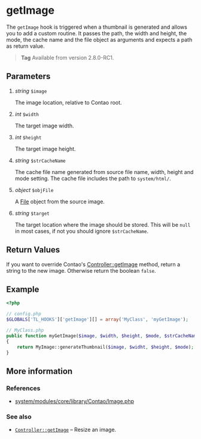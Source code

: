 # getImage

The `getImage` hook is triggered when a thumbnail is generated and allows you to
add a custom routine. It passes the path, the width and height, the mode, the
cache name and the file object as arguments and expects a path as return value.

> **Tag** Available from version 2.8.0-RC1.


## Parameters

1. *string* `$image`

    The image location, relative to Contao root.

2. *int* `$width`

    The target image width.

3. *int* `$height`

    The target image height.

4. *string* `$strCacheName`

    The cache file name generated from source file name, width, height and mode
    setting. The cache file includes the path to `system/html/`.

5. *object* `$objFile`

    A [File](../api/File.md) object from the source image.

6. *string* `$target`

    The target location where the image should be stored. This will be `null` in
    most cases, if not you should ignore `$strCacheName`.


## Return Values

If you want to override Contao's [Controller::getImage](../api/Controller/getImage.md)
method, return a string to the new image. Otherwise return the boolean `false`.


## Example

```php
<?php

// config.php
$GLOBALS['TL_HOOKS']['getImage'][] = array('MyClass', 'myGetImage');

// MyClass.php
public function myGetImage($image, $width, $height, $mode, $strCacheName, $objFile, $target)
{
    return MyImage::generateThumbnail($image, $widht, $height, $mode);
}
```


## More information


### References

- [system/modules/core/library/Contao/Image.php](https://github.com/contao/core/blob/3.5.0/system/modules/core/library/Contao/Image.php#L477-L490)


### See also

- [`Controller::getImage`](../api/Controller/getImage.md) – Resize an image.
